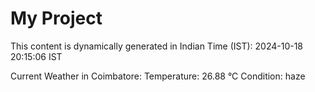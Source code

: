 # My Project

This content is dynamically generated in Indian Time (IST): 2024-10-18 20:15:06 IST


Current Weather in Coimbatore:
Temperature: 26.88 °C
Condition: haze
